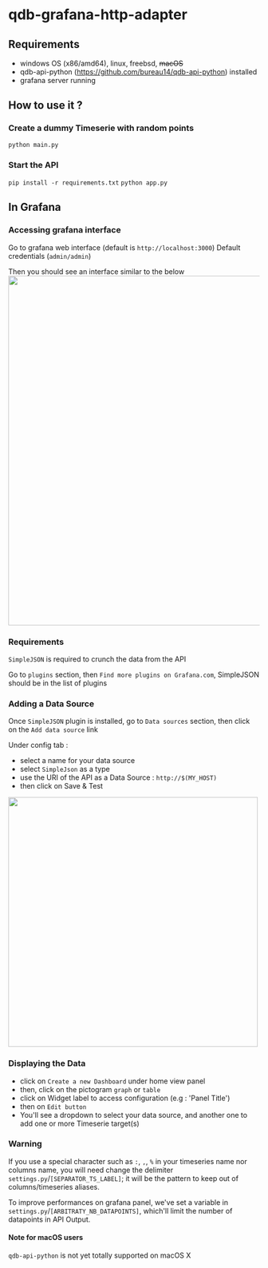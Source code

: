 # qdb-grafana-http-adapter

## Requirements

- windows OS (x86/amd64), linux, freebsd, ~~macOS~~
- qdb-api-python (https://github.com/bureau14/qdb-api-python) installed
- grafana server running

## How to use it ?

### Create a dummy Timeserie with random points
`python main.py`

### Start the API

`pip install -r requirements.txt`
`python app.py`

## In Grafana

### Accessing grafana interface

Go to grafana web interface (default is `http://localhost:3000`)
Default credentials (`admin/admin`)

Then you should see an interface similar to the below
<img src="https://i.imgur.com/zBaATFW.png" width="700"/>

### Requirements

`SimpleJSON` is required to crunch the data from the API

Go to `plugins` section, then `Find more plugins on Grafana.com`, SimpleJSON should be in the list of plugins

### Adding a Data Source

Once `SimpleJSON` plugin is installed, go to `Data sources` section, then click on the `Add data source` link

Under config tab : 

- select a name for your data source
- select `SimpleJson` as a type
- use the URI of the API as a Data Source : `http://$(MY_HOST)`
- then click on Save & Test

<img src="https://i.imgur.com/vP5xbo1.png" width="500"/>

### Displaying the Data

- click on `Create a new Dashboard` under home view panel
- then, click on the pictogram `graph` or `table`
- click on Widget label to access configuration (e.g : 'Panel Title')
- then on `Edit button`
- You'll see a dropdown to select your data source, and another one to add one or more Timeserie target(s)


### Warning
If you use a special character such as `:`, `,`, `%` in your timeseries name nor columns name, you will need change the delimiter `settings.py`/`[SEPARATOR_TS_LABEL]`; it will be the pattern to keep out of columns/timeseries aliases.

To improve performances on grafana panel, we've set a variable in `settings.py`/`[ARBITRATY_NB_DATAPOINTS]`, which'll limit the number of datapoints in API Output.

#### Note for macOS users

`qdb-api-python` is not yet totally supported on macOS X
